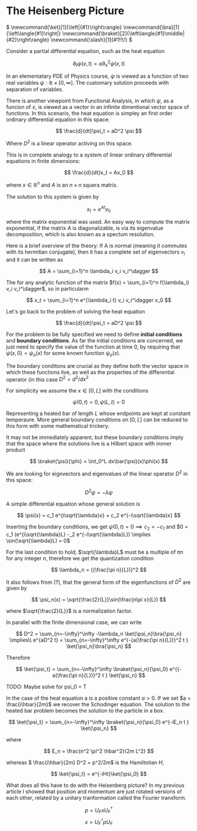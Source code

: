 # The Heisenberg Picture

$
\newcommand{\ket}[1]{\left|{#1}\right\rangle}
\newcommand{\bra}[1]{\left\langle{#1}\right|}
\newcommand{\braket}[2]{\left\langle{#1}\middle|{#2}\right\rangle}
\newcommand{\slash}[1]{#1\!\!\!/}
$

Consider a partial differential equation, such as the heat equation

$$
\partial_t \psi(x,t) = a\partial_x^2 \psi(x,t)
$$

In an elementatary PDE of Physics course, $\psi$ is viewed as a function of two real variables $\psi:\mathbb{R} \times [0, \infty]$. 
The customary solution proceeds with separation of variables.

There is another viewpoint from Functional Analysis, in which $\psi$, as a funcion of $x$, is viewed as a vector in an infinite dimentional vector space of functions. In this scenario, the heat equation is simpley an first order ordinary differential equation in this space:

$$
\frac{d}{dt}\psi_t = aD^2 \psi
$$

Where $D^2$ is a linear operator activing on this space. 

This is in complete analogy to a system of linear ordinary differential equations in finite dimensions:

$$
\frac{d}{dt}x_t = Ax_0
$$

where $x \in \mathbb{R}^n$ and $A$ is an $n \times n$ squera matrix. 

The solution to this system is given by 

$$
x_t = e^{At}x_0
$$

where the matrix exponential was used. An easy way to compute the matrix exponential, if the matrix A is diagonalizable, is via its eigenvalue decomposition, which is also known as a spectum resolution.

Here is a brief overview of the theory: If A is normal (meaning it commutes with its hermitian conjugate), then it has a complete set of eigenvectors $v_i$ and it can be written as 

$$
A = \sum_{i=1}^n \lambda_i v_i v_i^\dagger
$$

The for any analytic function of the matrix $f(x) = \sum_{i=1}^n f(\lambda_i) v_i v_i^\dagger$, so in particularm

$$
x_t = \sum_{i=1}^n e^{\lambda_i t} v_i v_i^\dagger x_0
$$

Let's go back to the problem of solving the heat equation

$$
\frac{d}{dt}\psi_t = aD^2 \psi
$$


For the problem to be fully specified we need to define **initial conditions** and **boundary conditions**. 
As far the initial conditions are concerned, we just need to specify the value of the function at time 0, 
by requiring that $\psi(x,0) = \psi_o(x)$ for some known function $\psi_o(x)$.

The boundary conditons are crucial as they define both the vector space in which these functions live, as well as the properties of the differential operator (in this case $D^2 = d^2/dx^2$

For simplicity we assume the $x \in [0,L]$ with the conditions

$$
\psi(0,t) = 0, \psi(L,t) = 0
$$

Representing a heated bar of length $L$ whose endpoints are kept at constant temperaure. More general boundary conditions on $[0,L]$ can be reduced to this form with some mathematical trickery.

It may not be immediately apparent, but these boundary conditions imply that the space where the solutions live is a Hilbert space with innner product

$$
\braket{\psi}{\phi} = \int_0^L dx\bar{\psi}(x)\phi(x)
$$

We are looking for eignvectors and eigenvalues of the linear operator $D^2$ in this space:

$$
D^2 \psi = -\lambda \psi
$$

A simple differential equation whose general solution is 

$$
\psi(x) = c_1 e^{i\sqrt{\lambda}x} + c_2 e^{-i\sqrt{\lambda}x}
$$

Inserting the boundary conditions, we get $\psi(0,t) = 0 \implies c_2 = -c_1$ 
and $0 = c_1 (e^{i\sqrt{\lambda}L} -_2 e^{-i\sqrt{\lambda}L}) \implies \sin(\sqrt{\lambda}L) = 0$

For the last condition to hold, $\sqrt{\lambda}L$ must be a multiple of $\pi n$ for any integer $n$, therefore we get the quantization condition

$$
\lambda_n = {(\frac{\pi n}{L})}^2  
$$

It also follows from (?), that the general form of the eigenfunctions of $D^2$ are given by 

$$
\psi_n(x) = \sqrt{\frac{2}{L}}\sin(\frac{n\pi x}{L})
$$

where $\sqrt{\frac{2}{L}}$ is a normalization factor.


In parallel with the finite dimensional case, we can write

$$
D^2 = \sum_{n=-\infty}^\infty -\lambda_n \ket{\psi_n}\bra{\psi_n} \implies\\
e^{aD^2 t} = \sum_{n=-\infty}^\infty e^{-{a(\frac{\pi n}{L})}^2 t } \ket{\psi_n}\bra{\psi_n}
$$

Therefore

$$
\ket{\psi_t} = \sum_{n=-\infty}^\infty \braket{\psi_n}{\psi_0} e^{{-a(\frac{\pi n}{L})}^2 t } \ket{\psi_n}
$$

TODO: Maybe solve for psi_0 = T

In the case of the heat equation a is a positive constant $a > 0$. 
If we set $a = \frac{i\hbar}{2m}$ we recover the Schodinger equation. 
The solution to the heated bar problem becomes the solution to the particle in a box.

$$
\ket{\psi_t} = \sum_{n=-\infty}^\infty \braket{\psi_n}{\psi_0} e^{-iE_n t } \ket{\psi_n}
$$

where

$$
E_n = \frac{n^2 \pi^2 \hbar^2}{2m L^2}
$$

whereas $ \frac{i\hbar}{2m} D^2 = p^2/2m$ is the Hamiltotian $H$, 

$$
\ket{\psi_t} = e^{-iHt}\ket{\psi_0}
$$

What does all this have to do with the Heisenberg picture? In my previous article I showed that position and momentum are just rotated versions of each other, related by a unitary tranformation called the Fourier transform.

$$
p = U_F x U^\dagger_F
$$
$$
x = U^\dagger_F p U_F
$$




```python

```
